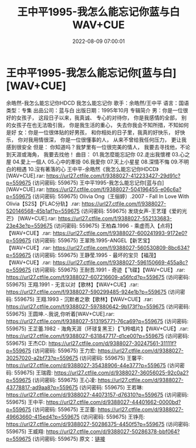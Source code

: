 ﻿---
title: 王中平1995-我怎么能忘记你蓝与白WAV+CUE
date: 2022-08-09 07:00:01
categories: WAV车载音乐、镜像
tags: 华语中文
---
# 王中平1995-我怎么能忘记你[蓝与白][WAV+CUE]

余皓然-我怎么能忘记你HDCD
我怎么能忘记你
歌手：余皓然/王中平
语言：国语
类型：专集
出品公司：蓝与白
出版日期：1995年10月
专辑简介
男：你是一位很好的女孩子， 这段日子以来，我真诚、 专心的对待你， 你是我感情的全部， 别的女孩子在也无法吸引我，
你是我生活的重心， 失去你我会不知所措，不知如何是好
女：你是一位很体贴的好男孩， 和你相处的日子里，我真的好快乐， 好快乐， 你对我用情很深， 你是一位很懂事的人，
从来不曾给我任何压力， 更让我感到很安全 但是： 你知道吗？我梦里有一位很完美的情人， 我要去寻找他，不论到天涯或海角，
我要去找他！
曲目：
01.我怎麼能忘記你
02.走出我懷裡
03.心之屋
04.愛上一個人
05.心中的牽掛
06.我愛你
07.天上小星星
08.深情不悔
09.不明白的相遇
10.沒有著落的心
王中平-余皓然《我怎么能忘记你HDCD》[WAV+CUE].rar:
https://url27.ctfile.com/f/9388027-412233427-29d91c?p=559675
(访问密码: 559675)
王中平1995-我怎么能忘记你[蓝与白][WAV+CUE].rar: https://url27.ctfile.com/f/9388027-504196455-e06c6a?p=559675
(访问密码: 559675)
Olivia Ong（王俪婷）.2007 - Fall In Love With
Olivia【S2S】【FLAC分轨】.rar: https://url27.ctfile.com/f/9388027-520146568-45b1af?p=559675
(访问密码: 559675)
发烧女声-王艺瑾《爱的光芒》 [WAV+CUE].rar: https://url27.ctfile.com/f/9388027-552133683-23e43e?p=559675
(访问密码: 559675)
王柏森.1996 - 乘虚而入【点将】【WAV+CUE】.rar: https://url27.ctfile.com/f/9388027-600241993-9172e0?p=559675
(访问密码: 559675)
王翠玲.1995-ANGEL【新艺宝】【WAV+CUE】.rar: https://url27.ctfile.com/f/9388027-560530809-8bc634?p=559675
(访问密码: 559675)
王静莹.1995 - 最坏的宝贝【福茂】【WAV+CUE】.rar: https://url27.ctfile.com/f/9388027-596150669-455a8c?p=559675
(访问密码: 559675)
王耐吾.1991 - 奇迹【飞碟】【WAV+CUE】.rar: https://url27.ctfile.com/f/9388027-607216609-a56fcd?p=559675
(访问密码: 559675)
王翔.1991 - 无言以对【歌林】【WAV+CUE】.rar: https://url27.ctfile.com/f/9388027-590299485-924e1b?p=559675
(访问密码: 559675)
王翔.1993 - 沉默者之歌【歌林】【WAV+CUE】.rar: https://url27.ctfile.com/f/9388027-597880642-9b173f?p=559675
(访问密码: 559675)
王圆坤.-.我说,你听着[WAV+CUE].rar: https://url27.ctfile.com/f/9388027-513195771-76ca69?p=559675
(访问密码: 559675)
王芷蕾.1982 - 海角天涯（环球复黑王）【飞羚唱片】【WAV+CUE】.rar: https://url27.ctfile.com/f/9388027-631847717-d1ce00?p=559675
(访问密码: 559675)
王杰CD: https://url27.ctfile.com/d/9388027-30247561-31111f?p=559675
(访问密码: 559675)
王力宏: https://url27.ctfile.com/d/9388027-30257020-a2bf73?p=559675
(访问密码: 559675)
王馨平: https://url27.ctfile.com/d/9388027-35438906-44e377?p=559675
(访问密码: 559675)
王瑞霞: https://url27.ctfile.com/d/9388027-36056025-92c0a2?p=559675
(访问密码: 559675)
王心凌: https://url27.ctfile.com/d/9388027-43778817-ad9aa8?p=559675
(访问密码: 559675)
王若琳: https://url27.ctfile.com/d/9388027-44073157-d76310?p=559675
(访问密码: 559675)
王中平: https://url27.ctfile.com/d/9388027-44401662-0000bd?p=559675
(访问密码: 559675)
王芷蕾: https://url27.ctfile.com/d/9388027-49663660-415ed4?p=559675
(访问密码: 559675)
王铮亮: https://url27.ctfile.com/d/9388027-50286375-4450f5?p=559675
(访问密码: 559675)
王威翔: https://url27.ctfile.com/d/9388027-50286378-bbf064?p=559675
(访问密码: 559675)
原文：[链接](https://blog.sina.com.cn/s/blog_1647c7e7601030yrp.html)